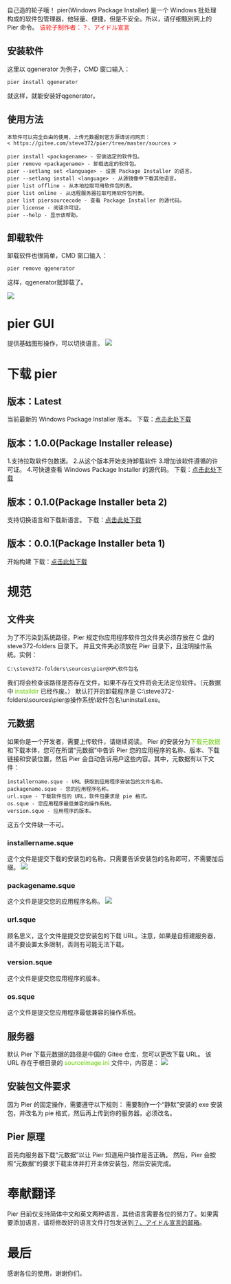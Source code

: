 自己造的轮子哦！
pier(Windows Package Installer) 是一个 Windows 批处理 构成的软件包管理器，他轻量、便捷，但是不安全。所以，请仔细甄别网上的 Pier 命令。
<font color=red>该轮子制作者：？、アイドル宣言
</font>

## 安装软件

这里以 qgenerator 为例子，CMD 窗口输入：
```
pier install qgenerator
```
就这样，就能安装好qgenerator。

## 使用方法
```
本软件可以完全自由的使用，上传元数据到官方源请访问网页：
< https://gitee.com/steve372/pier/tree/master/sources >

pier install <packagename> - 安装选定的软件包。
pier remove <packagename> - 卸载选定的软件包。
pier --setlang set <language> - 设置 Package Installer 的语言。
pier --setlang install <language> - 从源镜像中下载其他语言。
pier list offline - 从本地拉取可用软件包列表。
pier list online - 从远程服务器拉取可用软件包列表。
pier list piersourcecode - 查看 Package Installer 的源代码。
pier license - 阅读许可证。
pier --help - 显示该帮助。
```
## 卸载软件

卸载软件也很简单，CMD 窗口输入：
```
pier remove qgenerator
```
这样，qgenerator就卸载了。

![](https://img.gejiba.com/images/cc31985fda4391a49f4e0338c544ae22.png)

# pier GUI

提供基础图形操作，可以切换语言。
![](https://img.gejiba.com/images/d8aef401cd42f71be27c5270d80abe8f.png)

# 下载 pier
## 版本：Latest
当前最新的 Windows Package Installer 版本。
下载：[点击此处下载](https://steve372yeyeye.github.io/pier/pier-latest.zip)

## 版本：1.0.0(Package Installer release)
1.支持拉取软件包数据。
2.从这个版本开始支持卸载软件
3.增加该软件遵循的许可证。
4.可快速查看 Windows Package Installer 的源代码。
下载：[点击此处下载](https://steve372yeyeye.github.io/pier/pier-1.0.0-release.zip)

## 版本：0.1.0(Package Installer beta 2)
支持切换语言和下载新语言。
下载：[点击此处下载](https://steve372yeyeye.github.io/pier/pier-0.1.0.zip)

## 版本：0.0.1(Package Installer beta 1)
开始构建
下载：[点击此处下载](https://steve372yeyeye.github.io/pier/pier-0.0.1.zip)

# 规范
## 文件夹
为了不污染到系统路径，Pier 规定你应用程序软件包文件夹必须存放在 C 盘的 steve372-folders 目录下。
并且文件夹必须放在 Pier 目录下，且注明操作系统。实例：
```
C:\steve372-folders\sources\pier@XP\软件包名
```
我们将会检查该路径是否存在文件，如果不存在文件将会无法定位软件。（元数据中 <font color=#66CC>installdir</font> 已经作废。）
默认打开的卸载程序是 C:\steve372-folders\sources\pier@操作系统\软件包名\uninstall.exe。
## 元数据
如果你是一个开发者，需要上传软件，请继续阅读。
Pier 的安装分为<font color=#66CC>下载元数据</font>和下载本体，您可在所谓“元数据”中告诉 Pier 您的应用程序的名称、版本、下载链接和安装位置，然后 Pier 会自动告诉用户这些内容。其中，元数据有以下文件：

    installername.sque - URL 获取到应用程序安装包的文件名称。
    packagename.sque - 您的应用程序名称。
    url.sque - 下载软件包的 URL，软件包要求是 pie 格式。
    os.sque - 您应用程序最低兼容的操作系统。
    version.sque - 应用程序的版本。

这五个文件缺一不可。
### installername.sque
这个文件是提交下载的安装包的名称。只需要告诉安装包的名称即可，不需要加后缀。
![](https://img.gejiba.com/images/dcf81696ebd56bb20ae184a990b76c74.png)
### packagename.sque
这个文件是提交您的应用程序名称。
![](https://img.gejiba.com/images/8583cee2efe47ef44df89280f46d5192.png)
### url.sque
顾名思义，这个文件是提交您安装包的下载 URL。注意，如果是自搭建服务器，请不要设置太多限制，否则有可能无法下载。
### version.sque
这个文件是提交您应用程序的版本。
### os.sque
这个文件是提交您应用程序最低兼容的操作系统。
## 服务器
默认 Pier 下载元数据的路径是中国的 Gitee 仓库，您可以更改下载 URL。
该 URL 存在于根目录的 <font color=#66CC>sourceimage.ini</font> 文件中，内容是：
![](https://img.gejiba.com/images/054cfa18e7af17733afa3a344331b56a.png)
## 安装包文件要求
因为 Pier 的固定操作，需要遵守以下规则：
需要制作一个“静默”安装的 exe 安装包，并改名为 pie 格式，然后再上传到你的服务器。必须改名。
## Pier 原理
首先向服务器下载“元数据”以让 Pier 知道用户操作是否正确。
然后，Pier 会按照“元数据”的要求下载主体并打开主体安装包，然后安装完成。
# 奉献翻译
Pier 目前仅支持简体中文和英文两种语言，其他语言需要各位的努力了。如果需要添加语言，请将修改好的语言文件打包发送到[？、アイドル宣言的邮箱](mailto:？、アイドル宣言<steve372@foxmail.com>)。
# 最后
感谢各位的使用，谢谢你们。
